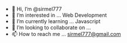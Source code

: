 - 👋 Hi, I’m @sirmel777
- 👀 I’m interested in ... Web Development
- 🌱 I’m currently learning ... Javascript
- 💞️ I’m looking to collaborate on ... 
- 📫 How to reach me ... sirmel777@gmail.com

<!---
sirmel777/sirmel777 is a ✨ special ✨ repository because its `README.md` (this file) appears on your GitHub profile.
You can click the Preview link to take a look at your changes.
--->
